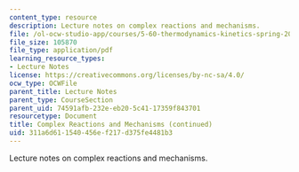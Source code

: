 ```yaml
---
content_type: resource
description: Lecture notes on complex reactions and mechanisms.
file: /ol-ocw-studio-app/courses/5-60-thermodynamics-kinetics-spring-2008/311a6d611540456ef217d375fe4481b3_lec_33.pdf
file_size: 105870
file_type: application/pdf
learning_resource_types:
- Lecture Notes
license: https://creativecommons.org/licenses/by-nc-sa/4.0/
ocw_type: OCWFile
parent_title: Lecture Notes
parent_type: CourseSection
parent_uid: 74591afb-232e-eb20-5c41-17359f843701
resourcetype: Document
title: Complex Reactions and Mechanisms (continued)
uid: 311a6d61-1540-456e-f217-d375fe4481b3
---
```

Lecture notes on complex reactions and mechanisms.